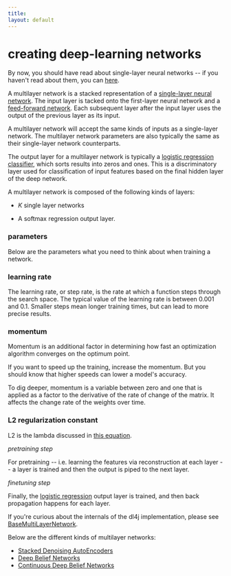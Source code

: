```yaml
---
title: 
layout: default
---
```


# creating deep-learning networks

By now, you should have read about single-layer neural networks -- if you haven't read about them, you can [here](../singlelayernetwork.html).

A multilayer network is a stacked representation of a [single-layer neural network](../singlelayernetwork.html). The input layer is tacked onto the first-layer neural network and a [feed-forward network](../glossary.html#feedforward). Each subsequent layer after the input layer uses the output of the previous layer as its input.

A multilayer network will accept the same kinds of inputs as a single-layer network. The multilayer network parameters are also typically the same as their single-layer network counterparts.

The output layer for a multilayer network is typically a [logistic regression classifier](http://en.wikipedia.org/wiki/Multinomial_logistic_regression), which sorts results into zeros and ones. This is a discriminatory layer used for classification of input features based on the final hidden layer of the deep network. 

A multilayer network is composed of the following kinds of layers:

* *K* single layer networks 

* A softmax regression output layer.

### parameters

Below are the parameters what you need to think about when training a network.

### learning rate 

The learning rate, or step rate, is the rate at which a function steps through the search space. The typical value of the learning rate is between 0.001 and 0.1. Smaller steps mean longer training times, but can lead to more precise results. 

### momentum 

Momentum is an additional factor in determining how fast an optimization algorithm converges on the optimum point. 

If you want to speed up the training, increase the momentum. But you should know that higher speeds can lower a model's accuracy. 

To dig deeper, momentum is a variable between zero and one that is applied as a factor to the derivative of the rate of change of the matrix. It affects the change rate of the weights over time. 

### L2 regularization constant 

L2 is the lambda discussed in [this equation](http://ufldl.stanford.edu/wiki/index.php/Backpropagation_Algorithm).

*pretraining step*

For pretraining -- i.e. learning the features via reconstruction at each layer -- a layer is trained and then the output is piped to the next layer.

*finetuning step*

Finally, the [logistic regression](http://en.wikipedia.org/wiki/Multinomial_logistic_regression) output layer is trained, and then back propagation happens for each layer.

If you're curious about the internals of the dl4j implementation, please see [BaseMultiLayerNetwork](../doc/org/deeplearning4j/nn/BaseMultiLayerNetwork).

Below are the different kinds of multilayer networks:

* [Stacked Denoising AutoEncoders](../stackeddenoisingautoencoder.html)
* [Deep Belief Networks](../deepbeliefnetwork.html)
* [Continuous Deep Belief Networks](../continuousdeepbeliefnetwork.html)